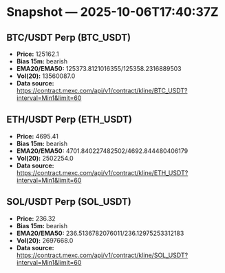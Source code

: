 # Snapshot — 2025-10-06T17:40:37Z

## BTC/USDT Perp (BTC_USDT)
- **Price:** 125162.1
- **Bias 15m:** bearish
- **EMA20/EMA50:** 125373.8121016355/125358.2316889503
- **Vol(20):** 13560087.0
- **Data source:** https://contract.mexc.com/api/v1/contract/kline/BTC_USDT?interval=Min1&limit=60

## ETH/USDT Perp (ETH_USDT)
- **Price:** 4695.41
- **Bias 15m:** bearish
- **EMA20/EMA50:** 4701.840227482502/4692.844480406179
- **Vol(20):** 2502254.0
- **Data source:** https://contract.mexc.com/api/v1/contract/kline/ETH_USDT?interval=Min1&limit=60

## SOL/USDT Perp (SOL_USDT)
- **Price:** 236.32
- **Bias 15m:** bearish
- **EMA20/EMA50:** 236.5136782076011/236.12975253312183
- **Vol(20):** 2697668.0
- **Data source:** https://contract.mexc.com/api/v1/contract/kline/SOL_USDT?interval=Min1&limit=60
